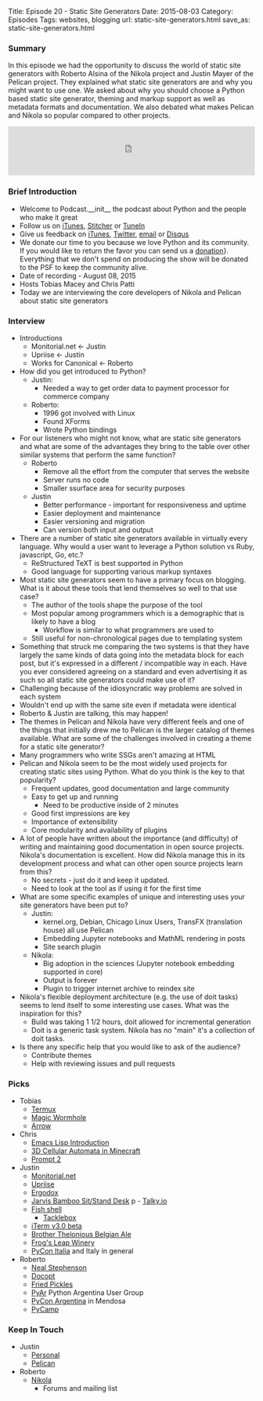 Title: Episode 20 - Static Site Generators
Date: 2015-08-03
Category: Episodes
Tags: websites, blogging
url: static-site-generators.html
save_as: static-site-generators.html

### Summary
In this episode we had the opportunity to discuss the world of static site generators with Roberto Alsina of the Nikola project and Justin Mayer of the Pelican project. They explained what static site generators are and why you might want to use one. We asked about why you should choose a Python based static site generator, theming and markup support as well as metadata formats and documentation. We also debated what makes Pelican and Nikola so popular compared to other projects.

<iframe id="audio_iframe" src="http://www.podbean.com/media/player/w5e6f-583e3b?from=wp&skin=103&postId=5783099&download=1&share=1&fonts=Helvetica&auto=0" height="100" width="100%" frameborder="0" scrolling="no" data-name="pb-iframe-player"></iframe>

### Brief Introduction
- Welcome to Podcast.\_\_init\_\_ the podcast about Python and the people who make it great
- Follow us on [iTunes](https://itunes.apple.com/us/podcast/podcast.-init/id981834425?mt=2&uo=6&at=&ct=), [Stitcher](http://www.stitcher.com/s?fid=64838&refid=stpr) or [TuneIn](http://tunein.com/radio/Podcast\_\_init\_\_-p726240/)
- Give us feedback on [iTunes](https://itunes.apple.com/us/podcast/podcast.-init/id981834425?mt=2&uo=6&at=&ct=), [Twitter](https://twitter.com/Podcast__init__), [email](mailto:hosts@podcastinit.com) or [Disqus](http://podcastinit.com)
- We donate our time to you because we love Python and its community. If you would like to return the favor you can send us a [donation](\url{http://podcastinit.com/our-plans-for-your-donations.html)}. Everything that we don't spend on producing the show will be donated to the PSF to keep the community alive.
- Date of recording - August 08, 2015
- Hosts Tobias Macey and Chris Patti
- Today we are interviewing the core developers of Nikola and Pelican about static site generators

### Interview
- Introductions
    - Monitorial.net <- Justin
    - Upriise <- Justin
    - Works for Canonical <- Roberto
- How did you get introduced to Python?
    - Justin:
        - Needed a way to get order data to payment processor for commerce company
    - Roberto:
        - 1996 got involved with Linux
        - Found XForms
        - Wrote Python bindings
- For our listeners who might not know, what are static site generators and what are some of the advantages they bring to the table over other similar systems that perform the same function?
    - Roberto
        - Remove all the effort from the computer that serves the website
        - Server runs no code
        - Smaller ssurface area for security purposes
    - Justin
        - Better performance - important for responsiveness and uptime
        - Easier deployment and maintenance
        - Easier versioning and migration
        - Can version both input and output
- There are a number of static site generators available in virtually every language. Why would a user want to leverage a Python solution vs Ruby, javascript, Go, etc.?
    - ReStructured TeXT is best supported in Python
    - Good language for supporting various markup syntaxes
- Most static site generators seem to have a primary focus on blogging. What is it about these tools that lend themselves so well to that use case?
    - The author of the tools shape the purpose of the tool
    - Most popular among programmers which is a demographic that is likely to have a blog
        - Workflow is similar to what programmers are used to
    - Still useful for non-chronological pages due to templating system
- Something that struck me comparing the two systems is that they have largely the same kinds of data going into the metadata block for each post, but it's expressed in a different / incompatible way in each. Have you ever considered agreeing on a standard and even advertising it as such so all static site generators could make use of it?
- Challenging because of the idiosyncratic way problems are solved in each system
- Wouldn't end up with the same site even if metadata were identical
- Roberto & Justin are talking, this may happen!
- The themes in Pelican and Nikola have very different feels and one of the things that initially drew me to Pelican is the larger catalog of themes available. What are some of the challenges involved in creating a theme for a static site generator?
- Many programmers who write SSGs aren't amazing at HTML
- Pelican and Nikola seem to be the most widely used projects for creating static sites using Python. What do you think is the key to that popularity?
    - Frequent updates, good documentation and large community
    - Easy to get up and running
        - Need to be productive inside of 2 minutes
    - Good first impressions are key
    - Importance of extensibility
    - Core modularity and availability of plugins
- A lot of people have written about the importance (and difficulty) of writing and maintaining good documentation in open source projects. Nikola's documentation is excellent. How did Nikola manage this in its development process and what can other open source projects learn from this?
    - No secrets - just do it and keep it updated.
    - Need to look at the tool as if using it for the first time
- What are some specific examples of unique and interesting uses your site generators have been put to?
    - Justin:
        - kernel.org, Debian, Chicago Linux Users, TransFX (translation house) all use Pelican
        - Embedding Jupyter notebooks and MathML rendering in posts
        - Site search plugin
    - Nikola:
        - Big adoption in the sciences (Jupyter notebook embedding supported in core)
        - Output is forever
        - Plugin to trigger internet archive to reindex site
- Nikola's flexible deployment architecture (e.g. the use of doit tasks) seems to lend itself to some interesting use cases. What was the inspiration for this?
    - Build was taking 1 1/2 hours, doit allowed for incremental generation
    - Doit is a generic task system. Nikola has no "main" it's a collection of doit tasks.
- Is there any specific help that you would like to ask of the audience?
    - Contribute themes
    - Help with reviewing issues and pull requests

### Picks
- Tobias
    - [Termux](http://termux.com/)
    - [Magic Wormhole](https://github.com/warner/magic-wormhole)
    - [Arrow](http://crsmithdev.com/arrow/)
- Chris
    - [Emacs Lisp Introduction](https://www.gnu.org/software/emacs/manual/eintr.html)
    - [3D Cellular Automata in Minecraft](https://www.youtube.com/watch?v=wNypW-aSCmE)
    - [Prompt 2](https://panic.com/prompt/)
- Justin
    - [Monitorial.net](http://monitorial.net)
    - [Upriise](http://upriise.com)
    - [Ergodox](http://ergodox.org/)
    - [Jarvis Bamboo Sit/Stand Desk](http://www.ergodepot.com/Jarvis_Desk_Bamboo_p/jrv-b.htm)
p    - [Talky.io](https://talky.io)
    - [Fish shell](http://fishshell.com/)
        - [Tacklebox](https://github.com/justinmayer/tacklebox)
    - [iTerm v3.0 beta](https://www.iterm2.com/)
    - [Brother Thelonious Belgian Ale](http://www.beeradvocate.com/beer/profile/112/30282/)
    - [Frog's Leap Winery](http://www.frogsleap.com/)
    - [PyCon Italia](https://www.pycon.it/en/) and Italy in general
- Roberto
    - [Neal Stephenson](http://www.nealstephenson.com/)
    - [Docopt](http://docopt.org/)
    - [Fried Pickles](https://en.wikipedia.org/wiki/Fried_pickle)
    - [PyAr](http://python.org.ar/) Python Argentina User Group
    - [PyCon Argentina](http://ar.pycon.org/) in Mendosa
    - [PyCamp](http://python.org.ar/wiki/PyCamp)

### Keep In Touch
- Justin
    - [Personal](http://justinmayer.com)
    - [Pelican](http://getpelican.com)
- Roberto
    - [Nikola](http://getnikola.com)
        - Forums and mailing list
